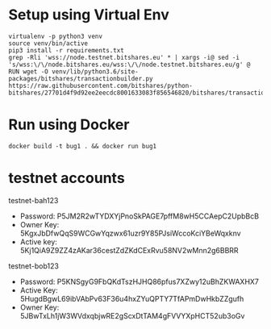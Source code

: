 # Setup using Virtual Env
```
virtualenv -p python3 venv
source venv/bin/active
pip3 install -r requirements.txt
grep -Rli 'wss://node.testnet.bitshares.eu' * | xargs -i@ sed -i 's/wss:\/\/node.bitshares.eu/wss:\/\/node.testnet.bitshares.eu/g' @
RUN wget -O venv/lib/python3.6/site-packages/bitshares/transactionbuilder.py https://raw.githubusercontent.com/bitshares/python-bitshares/27701d4f9d92ee2eecdc8001633083f856546820/bitshares/transactionbuilder.py
```

# Run using Docker
```
docker build -t bug1 . && docker run bug1
```

# testnet accounts
testnet-bah123
* Password:	P5JM2R2wTYDXYjPnoSkPAGE7pffM8wH5CCAepC2UpbBcB
* Owner Key: 	5KgxJbDfwQqS9WCGwYqzwx61uzr9Y85PJsiWccoKciYBeWqxknv
* Active key:	5Kj1QiA9Z9ZZ4zAKar36cestZdZKdCExRvu58NV2wMnn2g6BBRR

testnet-bob123
* Password:	P5KNSgyG9FbQKdTszHJHQ86pfus7XZwy12uBhZKWAXHX7
* Active Key:	5HugdBgwL69ibVAbPv63F36u4hxZYuQPTY7TfAPmDwHkbZZgufh
* Owner Key:	5JBwTxLh1jW3WVdxqbjwRE2gScxDtTAM4gFVVYXpHCT52ub3oGv

